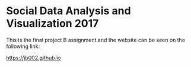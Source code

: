 # Social Data Analysis and Visualization 2017
This is the final project B assignment and the website can be seen on the following link:

https://jb002.github.io
